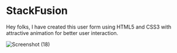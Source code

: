 # StackFusion
Hey folks, I have created this user form using HTML5 and CSS3 with attractive animation for better user interaction.



![Screenshot (18)](https://user-images.githubusercontent.com/110742267/224569625-4ecd1a93-c071-42e1-b298-7e59999ff3b1.png)
